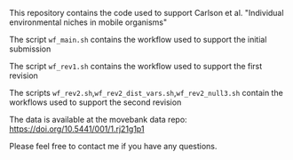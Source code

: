 This repository contains the code used to support Carlson et al. "Individual environmental niches in mobile organisms"

The script `wf_main.sh` contains the workflow used to support the initial submission

The script `wf_rev1.sh` contains the workflow used to support the first revision

The scripts `wf_rev2.sh`,`wf_rev2_dist_vars.sh`,`wf_rev2_null3.sh` contain the workflows used to support the second revision

The data is available at the movebank data repo: https://doi.org/10.5441/001/1.rj21g1p1

Please feel free to contact me if you have any questions.